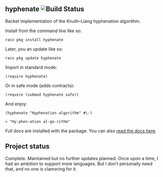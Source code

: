 ## hyphenate ![Build Status](https://github.com/mbutterick/hyphenate/workflows/CI/badge.svg)


Racket implementation of the Knuth–Liang hyphenation algorithm.

Install from the command line like so:

    raco pkg install hyphenate
    
Later, you an update like so:

    raco pkg update hyphenate

Import in standard mode:

    (require hyphenate)
    
Or in safe mode (adds contracts):

    (require (submod hyphenate safe))
    
And enjoy:

    (hyphenate "Hyphenation algorithm" #\-)
    
    > "Hy-phen-ation al-go-rithm"
    
Full docs are installed with the package. You can also [read the docs here](http://pkg-build.racket-lang.org/doc/hyphenate).


## Project status

Complete. Maintained but no further updates planned. Once upon a time, I had an ambition to support more languages. But I don’t personally need that, and no one is clamoring for it.
